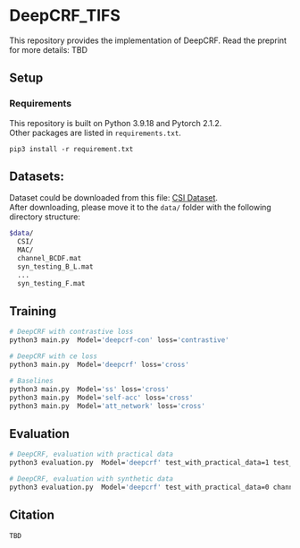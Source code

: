 # DeepCRF_TIFS

This repository provides the implementation of DeepCRF. Read the preprint for more details: TBD

## Setup

### Requirements
This repository is built on Python 3.9.18 and Pytorch 2.1.2.  
Other packages are listed in `requirements.txt`.

`pip3 install -r requirement.txt`

## Datasets:

Dataset could be downloaded from this file: [CSI Dataset](...).  
After downloading, please move it to the `data/` folder with the following directory structure:

```bash
$data/
  CSI/
  MAC/
  channel_BCDF.mat
  syn_testing_B_L.mat
  ...
  syn_testing_F.mat
```

## Training

```bash
# DeepCRF with contrastive loss
python3 main.py  Model='deepcrf-con' loss='contrastive'

# DeepCRF with ce loss
python3 main.py  Model='deepcrf' loss='cross'

# Baselines
python3 main.py  Model='ss' loss='cross'
python3 main.py  Model='self-acc' loss='cross'
python3 main.py  Model='att_network' loss='cross'
```

## Evaluation

```bash
# DeepCRF, evaluation with practical data
python3 evaluation.py  Model='deepcrf' test_with_practical_data=1 test_positions=['d3','d10','d12','d16','p1','p2','p3','outdoor','mobilenlos']

# DeepCRF, evaluation with synthetic data
python3 evaluation.py  Model='deepcrf' test_with_practical_data=0 channel_type=0 snr=40
```

## Citation

```
TBD
